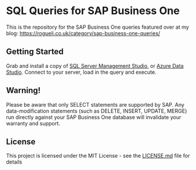 # SQL Queries for SAP Business One
This is the repository for the SAP Business One queries featured over at my blog: https://roguelj.co.uk/category/sap-business-one-queries/

## Getting Started
Grab and install a copy of [SQL Server Management Studio](https://docs.microsoft.com/en-us/sql/ssms/download-sql-server-management-studio-ssms?view=sql-server-2017), or [Azure Data Studio](https://docs.microsoft.com/en-us/sql/azure-data-studio/what-is?view=sql-server-2017).
Connect to your server, load in the query and execute.

## Warning!
Please be aware that only SELECT statements are supported by SAP. Any data-modification statements (such as DELETE, INSERT, UPDATE, MERGE) run directly against your SAP Business One database will invalidate your warranty and support.

## License

This project is licensed under the MIT License - see the [LICENSE.md](LICENSE.md) file for details
